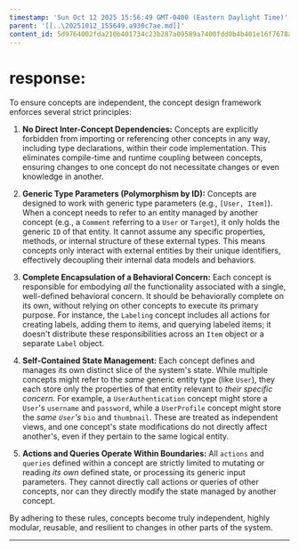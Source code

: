 ```yaml
---
timestamp: 'Sun Oct 12 2025 15:56:49 GMT-0400 (Eastern Daylight Time)'
parent: '[[..\20251012_155649.a930c7ae.md]]'
content_id: 5d9764002fda210b401734c23b287a09589a7400fdd0b4b401e16f7678a462ca
---
```


# response:

To ensure concepts are independent, the concept design framework enforces several strict principles:

1. **No Direct Inter-Concept Dependencies:** Concepts are explicitly forbidden from importing or referencing other concepts in any way, including type declarations, within their code implementation. This eliminates compile-time and runtime coupling between concepts, ensuring changes to one concept do not necessitate changes or even knowledge in another.

2. **Generic Type Parameters (Polymorphism by ID):** Concepts are designed to work with generic type parameters (e.g., `[User, Item]`). When a concept needs to refer to an entity managed by another concept (e.g., a `Comment` referring to a `User` or `Target`), it only holds the generic `ID` of that entity. It cannot assume any specific properties, methods, or internal structure of these external types. This means concepts only interact with external entities by their unique identifiers, effectively decoupling their internal data models and behaviors.

3. **Complete Encapsulation of a Behavioral Concern:** Each concept is responsible for embodying *all* the functionality associated with a single, well-defined behavioral concern. It should be behaviorally complete on its own, without relying on other concepts to execute its primary purpose. For instance, the `Labeling` concept includes all actions for creating labels, adding them to items, and querying labeled items; it doesn't distribute these responsibilities across an `Item` object or a separate `Label` object.

4. **Self-Contained State Management:** Each concept defines and manages its own distinct slice of the system's state. While multiple concepts might refer to the *same* generic entity type (like `User`), they each store only the properties of that entity relevant to *their specific concern*. For example, a `UserAuthentication` concept might store a `User`'s `username` and `password`, while a `UserProfile` concept might store the *same `User`'s* `bio` and `thumbnail`. These are treated as independent views, and one concept's state modifications do not directly affect another's, even if they pertain to the same logical entity.

5. **Actions and Queries Operate Within Boundaries:** All `actions` and `queries` defined within a concept are strictly limited to mutating or reading *its own* defined state, or processing its generic input parameters. They cannot directly call actions or queries of other concepts, nor can they directly modify the state managed by another concept.

By adhering to these rules, concepts become truly independent, highly modular, reusable, and resilient to changes in other parts of the system.

***
